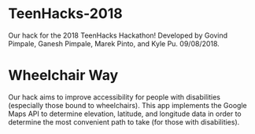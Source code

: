 # TeenHacks-2018
Our hack for the 2018 TeenHacks Hackathon! Developed by Govind Pimpale, Ganesh Pimpale, Marek Pinto, and Kyle Pu. 09/08/2018.

# Wheelchair Way
Our hack aims to improve accessibility for people with disabilities (especially those bound to wheelchairs). This app implements the Google Maps API to determine elevation, latitude, and longitude data in order to determine the most convenient path to take (for those with disabilities).
